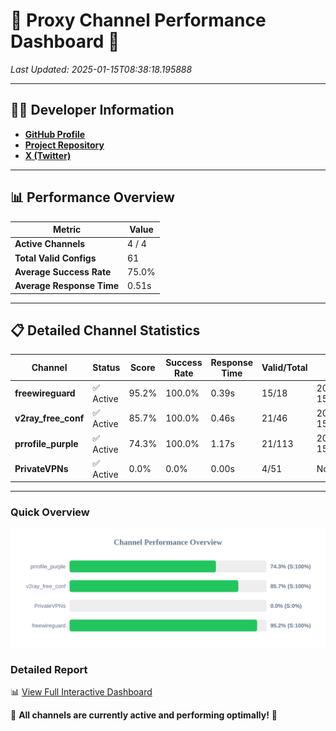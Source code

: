# 🌟 Proxy Channel Performance Dashboard 🌟

_Last Updated: 2025-01-15T08:38:18.195888_

---

## 👩‍💻 Developer Information

- **[GitHub Profile](https://github.com/4n0nymou3)**  
- **[Project Repository](https://github.com/4n0nymou3/multi-proxy-config-fetcher)**  
- **[X (Twitter)](https://x.com/4n0nymou3)**  

---

## 📊 Performance Overview

| Metric                | Value       |
|-----------------------|-------------|
| **Active Channels**   | 4 / 4       |
| **Total Valid Configs** | 61          |
| **Average Success Rate** | 75.0%      |
| **Average Response Time** | 0.51s       |

---

## 📋 Detailed Channel Statistics

| Channel          | Status     | Score  | Success Rate | Response Time | Valid/Total | Last Success               |
|------------------|------------|--------|--------------|---------------|-------------|----------------------------|
| **freewireguard**  | ✅ Active  | 95.2%  | 100.0% | 0.39s         | 15/18       | 2025-01-15T08:38:18.194059 |
| **v2ray_free_conf**  | ✅ Active  | 85.7%  | 100.0% | 0.46s         | 21/46       | 2025-01-15T08:38:06.422803 |
| **prrofile_purple**  | ✅ Active  | 74.3%  | 100.0% | 1.17s         | 21/113       | 2025-01-15T08:38:05.865053 |
| **PrivateVPNs**  | ✅ Active  | 0.0%  | 0.0% | 0.00s         | 4/51       | None |

---

### Quick Overview
<div align="center">
  <a href="https://raw.githubusercontent.com/nullluser/NullRepo/refs/heads/main/assets/channel_stats_chart.svg">
    <img src="https://raw.githubusercontent.com/nullluser/NullRepo/refs/heads/main/assets/channel_stats_chart.svg" alt="Source Performance Statistics" width="800">
  </a>
</div>

### Detailed Report
📊 [View Full Interactive Dashboard](https://htmlpreview.github.io/?https://github.com/nullluser/NullRepo/blob/main/assets/performance_report.html)

🎉 **All channels are currently active and performing optimally!** 🎉

